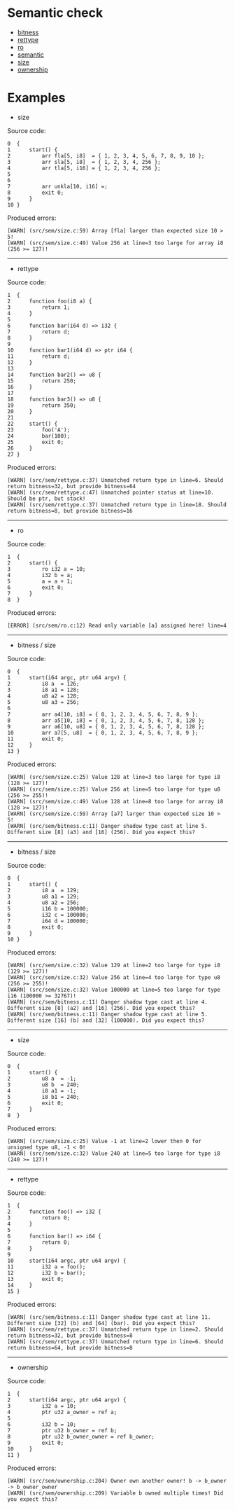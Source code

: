 # Semantic check
- [bitness](https://github.com/j1sk1ss/CordellCompiler.PETPRJ/blob/x86_64/src/sem/bitness.c)
- [rettype](https://github.com/j1sk1ss/CordellCompiler.PETPRJ/blob/x86_64/src/sem/rettype.c)
- [ro](https://github.com/j1sk1ss/CordellCompiler.PETPRJ/blob/x86_64/src/sem/ro.c)
- [semantic](https://github.com/j1sk1ss/CordellCompiler.PETPRJ/blob/x86_64/src/sem/semantic.c)
- [size](https://github.com/j1sk1ss/CordellCompiler.PETPRJ/blob/x86_64/src/sem/size.c)
- [ownership](https://github.com/j1sk1ss/CordellCompiler.PETPRJ/blob/x86_64/src/sem/ownership.c)

# Examples

- size

Source code:
```cpl
0  {
1      start() {
2          arr fla[5, i8]  = { 1, 2, 3, 4, 5, 6, 7, 8, 9, 10 };
3          arr sla[5, i8]  = { 1, 2, 3, 4, 256 };
4          arr tla[5, i16] = { 1, 2, 3, 4, 256 };
5          
6          
7          arr unkla[10, i16] =;
8          exit 0;
9      }
10 }
```

Produced errors:
```
[WARN] (src/sem/size.c:59) Array [fla] larger than expected size 10 > 5!
[WARN] (src/sem/size.c:49) Value 256 at line=3 too large for array i8 (256 >= 127)!
```

------------------------------

- rettype

Source code:
```cpl
1  {
2      function foo(i8 a) {
3          return 1;
4      }
5  
6      function bar(i64 d) => i32 {
7          return d;
8      }
9  
10     function bar1(i64 d) => ptr i64 {
11         return d;
12     }
13 
14     function bar2() => u8 {
15         return 250;
16     }
17 
18     function bar3() => u8 {
19         return 350;
20     }
21 
22     start() {
23         foo('A');
24         bar(100);
25         exit 0;
26     }
27 }
```

Produced errors:
```
[WARN] (src/sem/rettype.c:37) Unmatched return type in line=6. Should return bitness=32, but provide bitness=64
[WARN] (src/sem/rettype.c:47) Unmatched pointer status at line=10. Should be ptr, but stack!
[WARN] (src/sem/rettype.c:37) Unmatched return type in line=18. Should return bitness=8, but provide bitness=16
```

------------------------------

- ro

Source code:
```cpl
1  {
2      start() {
3          ro i32 a = 10;
4          i32 b = a;
5          a = a + 1;
6          exit 0;
7      }
8  }
```

Produced errors:
```
[ERROR] (src/sem/ro.c:12) Read only variable [a] assigned here! line=4
```

------------------------------

- bitness / size

Source code:
```cpl
0  {
1      start(i64 argc, ptr u64 argv) {
2          i8 a  = 126;
3          i8 a1 = 128;
4          u8 a2 = 128;
5          u8 a3 = 256;
6  
7          arr a4[10, i8] = { 0, 1, 2, 3, 4, 5, 6, 7, 8, 9 };
8          arr a5[10, i8] = { 0, 1, 2, 3, 4, 5, 6, 7, 8, 128 };
9          arr a6[10, u8] = { 0, 1, 2, 3, 4, 5, 6, 7, 8, 128 };
10         arr a7[5, u8]  = { 0, 1, 2, 3, 4, 5, 6, 7, 8, 9 };
11         exit 0;
12     }
13 }
```

Produced errors:
```
[WARN] (src/sem/size.c:25) Value 128 at line=3 too large for type i8 (128 >= 127)!
[WARN] (src/sem/size.c:25) Value 256 at line=5 too large for type u8 (256 >= 255)!
[WARN] (src/sem/size.c:49) Value 128 at line=8 too large for array i8 (128 >= 127)!
[WARN] (src/sem/size.c:59) Array [a7] larger than expected size 10 > 5!
[WARN] (src/sem/bitness.c:11) Danger shadow type cast at line 5. Different size [8] (a3) and [16] (256). Did you expect this?
```

------------------------------

- bitness / size

Source code:
```cpl
0  {
1      start() {
2          i8 a  = 129;
3          u8 a1 = 129;
4          u8 a2 = 256;
5          i16 b = 100000;
6          i32 c = 100000;
7          i64 d = 100000;
8          exit 0;
9      }
10 }
```

Produced errors:
```
[WARN] (src/sem/size.c:32) Value 129 at line=2 too large for type i8 (129 >= 127)!
[WARN] (src/sem/size.c:32) Value 256 at line=4 too large for type u8 (256 >= 255)!
[WARN] (src/sem/size.c:32) Value 100000 at line=5 too large for type i16 (100000 >= 32767)!
[WARN] (src/sem/bitness.c:11) Danger shadow type cast at line 4. Different size [8] (a2) and [16] (256). Did you expect this?
[WARN] (src/sem/bitness.c:11) Danger shadow type cast at line 5. Different size [16] (b) and [32] (100000). Did you expect this?
```

------------------------------

- size

Source code:
```cpl
0  {
1      start() {
2          u8 a  = -1;
3          u8 b  = 240;
4          i8 a1 = -1;
5          i8 b1 = 240;
6          exit 0;
7      }
8  }
```

Produced errors:
```
[WARN] (src/sem/size.c:25) Value -1 at line=2 lower then 0 for unsigned type u8, -1 < 0!
[WARN] (src/sem/size.c:32) Value 240 at line=5 too large for type i8 (240 >= 127)!
```

------------------------------

- rettype

Source code:
```cpl
1  {
2      function foo() => i32 {
3          return 0;
4      }
5  
6      function bar() => i64 {
7          return 0;
8      }
9  
10     start(i64 argc, ptr u64 argv) {
11         i32 a = foo();
12         i32 b = bar();
13         exit 0;
14     }
15 }
```

Produced errors:
```
[WARN] (src/sem/bitness.c:11) Danger shadow type cast at line 11. Different size [32] (b) and [64] (bar). Did you expect this?
[WARN] (src/sem/rettype.c:37) Unmatched return type in line=2. Should return bitness=32, but provide bitness=8
[WARN] (src/sem/rettype.c:37) Unmatched return type in line=6. Should return bitness=64, but provide bitness=8
```

------------------------------

- ownership

Source code:
```cpl
1  {
2      start(i64 argc, ptr u64 argv) {
3          i32 a = 10;
4          ptr u32 a_owner = ref a;
5  
6          i32 b = 10;
7          ptr u32 b_owner = ref b;
8          ptr u32 b_owner_owner = ref b_owner;
9          exit 0;
10     }
11 }
```

Produced errors:
```
[WARN] (src/sem/ownership.c:204) Owner own another owner! b -> b_owner -> b_owner_owner
[WARN] (src/sem/ownership.c:209) Variable b owned multiple times! Did you expect this?
```


